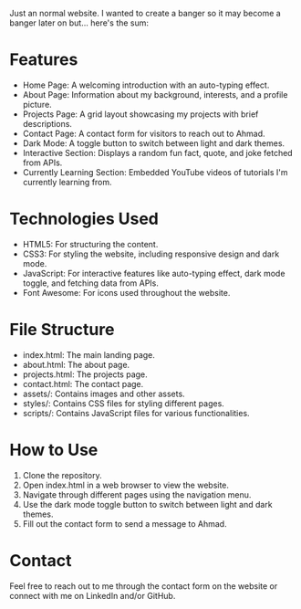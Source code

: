 Just an normal website. I wanted to create a banger so it may become a banger later on but... here's the sum:

# Features
- Home Page: A welcoming introduction with an auto-typing effect.
- About Page: Information about my background, interests, and a profile picture.
- Projects Page: A grid layout showcasing my projects with brief descriptions.
- Contact Page: A contact form for visitors to reach out to Ahmad.
- Dark Mode: A toggle button to switch between light and dark themes.
- Interactive Section: Displays a random fun fact, quote, and joke fetched from APIs.
- Currently Learning Section: Embedded YouTube videos of tutorials I'm currently learning from.

# Technologies Used
- HTML5: For structuring the content.
- CSS3: For styling the website, including responsive design and dark mode.
- JavaScript: For interactive features like auto-typing effect, dark mode toggle, and fetching data from APIs.
- Font Awesome: For icons used throughout the website.

# File Structure
- index.html: The main landing page.
- about.html: The about page.
- projects.html: The projects page.
- contact.html: The contact page.
- assets/: Contains images and other assets.
- styles/: Contains CSS files for styling different pages.
- scripts/: Contains JavaScript files for various functionalities.

# How to Use
1. Clone the repository.
2. Open index.html in a web browser to view the website.
3. Navigate through different pages using the navigation menu.
4. Use the dark mode toggle button to switch between light and dark themes.
5. Fill out the contact form to send a message to Ahmad.

# Contact
Feel free to reach out to me through the contact form on the website or connect with me on LinkedIn and/or GitHub.
